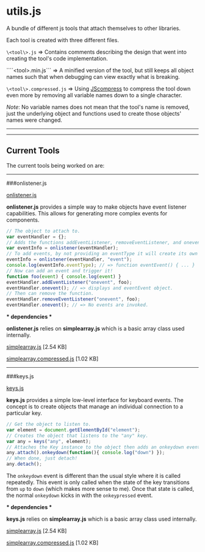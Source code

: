 # utils.js
A bundle of different js tools that attach themselves to other libraries.

Each tool is created with three different files.

```\<tool\>.js``` => Contains comments describing the design that went into creating the tool's code implementation.

````\<tool\>.min.js``` => A minified version of the tool, but still keeps all object names such that when debugging can view exactly what is breaking.

```\<tool\>.compressed.js``` => Using [JScompress](http://jscompress.com/) to compress the tool down even more by removing all variable names down to a single character.

*Note*: No variable names does not mean that the tool's name is removed, just the underlying object and functions used to create those objects' names were changed.

***
***
## Current Tools
The current tools being worked on are:

***
###onlistener.js

[onlistener.js](http://tkellehe.github.io/utils.js/onlistener.js/onlistener.js)

__onlistener.js__ provides a simple way to make objects have event listener capabilities. This allows for generating more complex events for components.

``` javascript
// The object to attach to.
var eventHandler = {};
// Adds the functions addEventListener, removeEventListener, and onevent to the object (if provided).
var eventInfo = onlistener(eventHandler);
// To add events, by not providing an eventType it will create its own with the name of the event.
eventInfo = onlistener(eventHandler, "event");
console.log(eventInfo.eventType); // => function eventEvent() { ... }
// Now can add an event and trigger it!
function foo(event) { console.log(event) }
eventHandler.addEventListener("onevent", foo);
eventHandler.onevent(); // => displays and eventEvent object.
// Then can remove the function.
eventHandler.removeEventListener("onevent", foo);
eventHandler.onevent(); // => No events are invoked.
```

__* dependencies *__

__onlistener.js__ relies on __simplearray.js__ which is a basic array class used internally.

[simplearray.js](http://tkellehe.github.io/utils.js/datastruct.js/simplearray.js) [2.54 KB]

[simplearray.compressed.js](http://tkellehe.github.io/utils.js/datastruct.js/simplearray.compressed.js) [1.02 KB]

***
###keys.js

[keys.js](http://tkellehe.github.io/utils.js/keys.js/dev/keys.js)

__keys.js__ provides a simple low-level interface for keyboard events. The concept is to create objects that manage
an individual connection to a particular key.

``` javascript
// Get the object to listen to.
var element = document.getElementById("element");
// Creates the object that listens to the "any" key.
var any = keys("any", element);
// Attaches the Key instance to the object then adds an onkeydown event.
any.attach().onkeydown(function(){ console.log("down") });
// When done, just detach!
any.detach();
```

The `onkeydown` event is different than the usual style where it is called repeatedly. This event is only called when the state of the key transitions from `up` to `down` (which makes more sense to me). Once that state is called, the normal `onkeydown` kicks in with the `onkeypressed` event.

__* dependencies *__

__keys.js__ relies on __simplearray.js__ which is a basic array class used internally.

[simplearray.js](http://tkellehe.github.io/utils.js/datastruct.js/simplearray.js) [2.54 KB]

[simplearray.compressed.js](http://tkellehe.github.io/utils.js/datastruct.js/simplearray.compressed.js) [1.02 KB]
